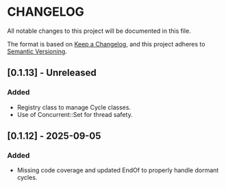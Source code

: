 # CHANGELOG

All notable changes to this project will be documented in this file.

The format is based on [Keep a Changelog](https://keepachangelog.com/en/1.1.0/),
and this project adheres to [Semantic Versioning](https://semver.org/spec/v2.0.0.html).

## [0.1.13] - Unreleased

### Added

- Registry class to manage Cycle classes.
- Use of Concurrent::Set for thread safety.

## [0.1.12] - 2025-09-05

### Added

- Missing code coverage and updated EndOf to properly handle dormant cycles.
